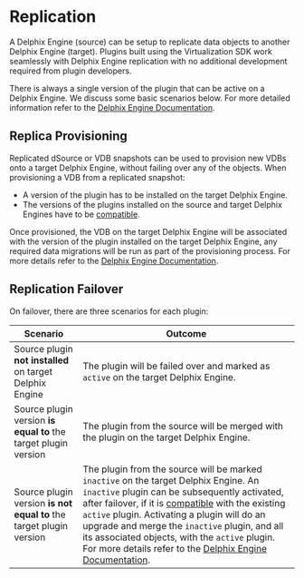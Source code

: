 # Replication
A Delphix Engine (source) can be setup to replicate data objects to another Delphix Engine (target). Plugins built using the Virtualization SDK work seamlessly with Delphix Engine replication with no additional development required from plugin developers.

There is always a single version of the plugin that can be active on a Delphix Engine. We discuss some basic scenarios below. For more detailed information refer to the [Delphix Engine Documentation](https://docs.delphix.com/docs/).

## Replica Provisioning
Replicated dSource or VDB snapshots can be used to provision new VDBs onto a target Delphix Engine, without failing over any of the objects. When provisioning a VDB from a replicated snapshot:

* A version of the plugin has to be installed on the target Delphix Engine.
* The versions of the plugins installed on the source and target Delphix Engines have to be [compatible](/Versioning_And_Upgrade/Compatibility.md).

Once provisioned, the VDB on the target Delphix Engine will be associated with the version of the plugin installed on the target Delphix Engine, any required data migrations will be run as part of the provisioning process. For more details refer to the [Delphix Engine Documentation](https://docs.delphix.com/docs/).

## Replication Failover
On failover, there are three scenarios for each plugin:

| Scenario | Outcome
| -------- | -------
Source plugin **not installed** on target Delphix Engine | The plugin will be failed over and marked as `active` on the target Delphix Engine.
Source plugin version **is equal to** the target plugin version | The plugin from the source will be merged with the plugin on the target Delphix Engine.
Source plugin version **is not equal to** the target plugin version | The plugin from the source will be marked `inactive` on the target Delphix Engine. An `inactive` plugin can be subsequently activated, after failover, if it is [compatible](/Versioning_And_Upgrade/Compatibility.md) with the existing `active` plugin. Activating a plugin will do an upgrade and merge the `inactive` plugin, and all its associated objects, with the `active` plugin. For more details refer to the [Delphix Engine Documentation](https://docs.delphix.com/docs/).